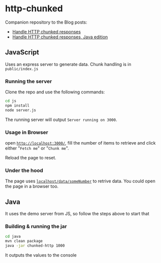 # http-chunked

Companion repository to the Blog posts:

- [Handle HTTP chunked responses](https://wissel.net/blog/2023/07/handle-http-chunked-responses.html)
- [Handle HTTP chunked responses, Java edition ](https://wissel.net/blog/2023/07/handle-http-chunked-responses-java.html)

## JavaScript

Uses an express server to generate data. Chunk handling is in `public/index.js`

### Running the server

Clone the repo and use the following commands:

```bash
cd js
npm install
node server.js
```

The running server will output `Server running on 3000`.

### Usage in Browser

open [`http://localhost:3000/`](http://localhost:3000/), fill the number of items to retrieve and click either "`Fetch me`" or "`Chunk me`".

Reload the page to reset.

### Under the hood

The page uses [`localhost/data/someNumber`](http://localhost:3000/data/1000) to retrive data. You could open the page in a browser too.

## Java

It uses the demo server from JS, so follow the steps above to start that

### Building & running the jar

```bash
cd java
mvn clean package
java -jar chunked-http 1000
```

It outputs the values to the console
